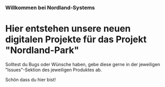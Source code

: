 ### Willkommen bei Nordland-Systems
# Hier entstehen unsere neuen digitalen Projekte für das Projekt "Nordland-Park"

Solltest du Bugs oder Wünsche haben, gebe diese gerne in der jeweiligen "Issues"-Sektion des jeweiligen Produktes ab.

Schön dass du hier bist!
